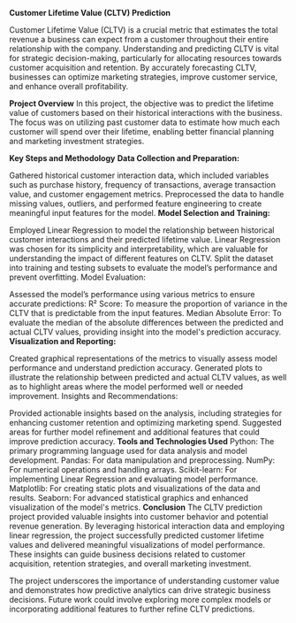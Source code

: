 **Customer Lifetime Value (CLTV) Prediction** 

Customer Lifetime Value (CLTV) is a crucial metric that estimates the total revenue a business can expect from a customer throughout their entire relationship with the company. Understanding and predicting CLTV is vital for strategic decision-making, particularly for allocating resources towards customer acquisition and retention. By accurately forecasting CLTV, businesses can optimize marketing strategies, improve customer service, and enhance overall profitability.

**Project Overview**
In this project, the objective was to predict the lifetime value of customers based on their historical interactions with the business. The focus was on utilizing past customer data to estimate how much each customer will spend over their lifetime, enabling better financial planning and marketing investment strategies.

**Key Steps and Methodology**
**Data Collection and Preparation:**

Gathered historical customer interaction data, which included variables such as purchase history, frequency of transactions, average transaction value, and customer engagement metrics.
Preprocessed the data to handle missing values, outliers, and performed feature engineering to create meaningful input features for the model.
**Model Selection and Training:**

Employed Linear Regression to model the relationship between historical customer interactions and their predicted lifetime value. Linear Regression was chosen for its simplicity and interpretability, which are valuable for understanding the impact of different features on CLTV.
Split the dataset into training and testing subsets to evaluate the model’s performance and prevent overfitting.
Model Evaluation:

Assessed the model’s performance using various metrics to ensure accurate predictions:
R² Score: To measure the proportion of variance in the CLTV that is predictable from the input features.
Median Absolute Error: To evaluate the median of the absolute differences between the predicted and actual CLTV values, providing insight into the model's prediction accuracy.
**Visualization and Reporting:**

Created graphical representations of the metrics to visually assess model performance and understand prediction accuracy.
Generated plots to illustrate the relationship between predicted and actual CLTV values, as well as to highlight areas where the model performed well or needed improvement.
Insights and Recommendations:

Provided actionable insights based on the analysis, including strategies for enhancing customer retention and optimizing marketing spend.
Suggested areas for further model refinement and additional features that could improve prediction accuracy.
**Tools and Technologies Used**
Python: The primary programming language used for data analysis and model development.
Pandas: For data manipulation and preprocessing.
NumPy: For numerical operations and handling arrays.
Scikit-learn: For implementing Linear Regression and evaluating model performance.
Matplotlib: For creating static plots and visualizations of the data and results.
Seaborn: For advanced statistical graphics and enhanced visualization of the model's metrics.
**Conclusion**
The CLTV prediction project provided valuable insights into customer behavior and potential revenue generation. By leveraging historical interaction data and employing linear regression, the project successfully predicted customer lifetime values and delivered meaningful visualizations of model performance. These insights can guide business decisions related to customer acquisition, retention strategies, and overall marketing investment.

The project underscores the importance of understanding customer value and demonstrates how predictive analytics can drive strategic business decisions. Future work could involve exploring more complex models or incorporating additional features to further refine CLTV predictions.

